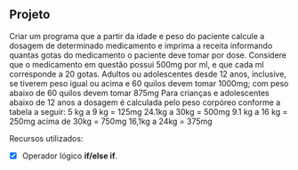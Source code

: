 ## Projeto

Criar um programa que a partir da idade e peso do paciente calcule a dosagem de 
determinado medicamento e imprima a receita informando quantas gotas do 
medicamento o paciente deve tomar por dose. Considere que o medicamento em 
questão possui 500mg por ml, e que cada ml corresponde a 20 gotas.
Adultos ou adolescentes desde 12 anos, inclusive, se tiverem peso igual ou 
acima e 60 quilos devem tomar 1000mg; com peso abaixo de 60 quilos devem 
tomar 875mg
Para crianças e adolescentes abaixo de 12 anos a dosagem é calculada pelo 
peso corpóreo conforme a tabela a seguir:
5 kg a 9 kg = 125mg 24.1kg a 30kg = 500mg
9.1 kg a 16 kg = 250mg acima de 30kg = 750mg
16,1kg a 24kg = 375mg

Recursos utilizados:

- [x] Operador lógico **if/else if**.

  
  
  
